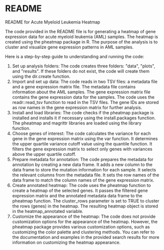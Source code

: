 # README
README for Acute Myeloid Leukemia Heatmap

The code provided in the README file is for generating a heatmap of gene expression data for acute myeloid leukemia (AML) samples. The heatmap is created using the pheatmap package in R. The purpose of the analysis is to cluster and visualize gene expression patterns in AML samples.

Here is a step-by-step guide to understanding and running the code:

1. Set up analysis folders:
The code creates three folders: "data", "plots", and "results".
If these folders do not exist, the code will create them using the dir.create function.
2. Import and set up data:
The code reads in two TSV files: a metadata file and a gene expression matrix file.
The metadata file contains information about the AML samples.
The gene expression matrix file contains the gene expression data for the samples.
The code uses the readr::read_tsv function to read in the TSV files.
The gene IDs are stored as row names in the gene expression matrix for further analysis.
3. Install and load libraries:
The code checks if the pheatmap package is installed and installs it if necessary using the install.packages function.
The pheatmap and magrittr libraries are loaded using the library function.
4. Choose genes of interest:
The code calculates the variance for each gene in the gene expression matrix using the var function.
It determines the upper quartile variance cutoff value using the quantile function.
It filters the gene expression matrix to select only genes with variances above the upper quartile cutoff.
5. Prepare metadata for annotation:
The code prepares the metadata for annotation by creating a new data frame.
It adds a new column to the data frame to store the mutation information for each sample.
It selects the relevant columns from the metadata file.
It sets the row names of the data frame to match the column names of the gene expression matrix.
6. Create annotated heatmap:
The code uses the pheatmap function to create a heatmap of the selected genes.
It passes the filtered gene expression matrix and the annotated metadata data frame to the pheatmap function.
The cluster_rows parameter is set to TRUE to cluster the rows (genes) in the heatmap.
The resulting heatmap object is stored in the heatmap_annotated variable.
7. Customize the appearance of the heatmap:
The code does not provide customization options for the appearance of the heatmap.
However, the pheatmap package provides various customization options, such as customizing the color palette and clustering methods.
You can refer to the documentation and examples in the provided search results for more information on customizing the heatmap appearance.